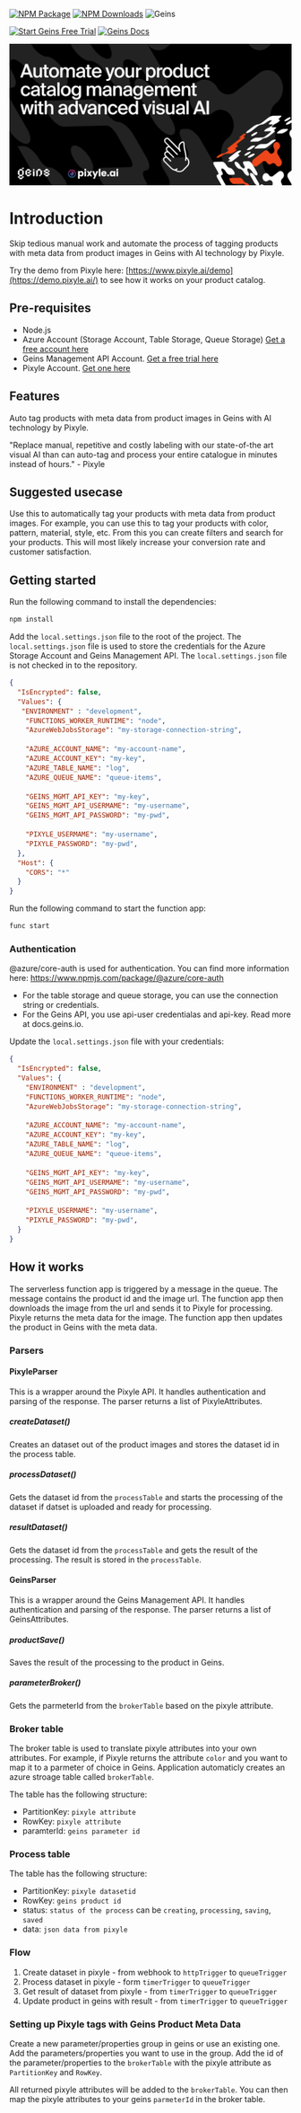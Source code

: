 [![NPM Package][npm]][npm-url]
[![NPM Downloads][npm-downloads-per-month]][npm-trends]
![Geins][mit-shield]

[![Start Geins Free Trial][geins-tiral-img]][geins-tiral-url] [![Geins Docs][geins-docs-img]][geins-docs-url]

[![geins-banner](https://raw.githubusercontent.com/geins-io/resources/master/images/banners/repos/pixyle-io.jpg)](https://www.geins.io)

# Introduction

Skip tedious manual work and automate the process of tagging products with meta data from product images in Geins with AI technology by Pixyle.

Try the demo from Pixyle here: [https://www.pixyle.ai/demo](https://demo.pixyle.ai/) to see how it works on your product catalog.


## Pre-requisites

- Node.js
- Azure Account (Storage Account, Table Storage, Queue Storage) [Get a free account here](https://azure.microsoft.com/en-us/free/)
- Geins Management API Account. [Get a free trial here](https://www.geins.io)
- Pixyle Account. [Get one here](https://www.pixyle.ai)

## Features

Auto tag products with meta data from product images in Geins with AI technology by Pixyle.

"Replace manual, repetitive and costly labeling with our state-of-the art visual AI than can auto-tag and process your entire catalogue in minutes instead of hours." - Pixyle

## Suggested usecase
Use this to automatically tag your products with meta data from product images. For example, you can use this to tag your products with color, pattern, material, style, etc. From this you can create filters and search for your products. This will most likely increase your conversion rate and customer satisfaction.


## Getting started

Run the following command to install the dependencies:

```bash
npm install
```

Add the `local.settings.json` file to the root of the project. The `local.settings.json` file is used to store the credentials for the Azure Storage Account and Geins Management API. The `local.settings.json` file is not checked in to the repository.

```json
{
  "IsEncrypted": false,
  "Values": {
   "ENVIRONMENT" : "development",
    "FUNCTIONS_WORKER_RUNTIME": "node",
    "AzureWebJobsStorage": "my-storage-connection-string",

    "AZURE_ACCOUNT_NAME": "my-account-name",
    "AZURE_ACCOUNT_KEY": "my-key",
    "AZURE_TABLE_NAME": "log",
    "AZURE_QUEUE_NAME": "queue-items",

    "GEINS_MGMT_API_KEY": "my-key",
    "GEINS_MGMT_API_USERMAME": "my-username",
    "GEINS_MGMT_API_PASSWORD": "my-pwd",

    "PIXYLE_USERMAME": "my-username",
    "PIXYLE_PASSWORD": "my-pwd",
  },
  "Host": {
    "CORS": "*"
  }
}
```

Run the following command to start the function app:

```bash
func start
```

### Authentication

@azure/core-auth is used for authentication. You can find more information here: https://www.npmjs.com/package/@azure/core-auth

- For the table storage and queue storage, you can use the connection string or credentials.
- For the Geins API, you use api-user credentialas and api-key. Read more at docs.geins.io.

Update the `local.settings.json` file with your credentials:

```json
{
  "IsEncrypted": false,
  "Values": {
    "ENVIRONMENT" : "development",
    "FUNCTIONS_WORKER_RUNTIME": "node",
    "AzureWebJobsStorage": "my-storage-connection-string",

    "AZURE_ACCOUNT_NAME": "my-account-name",
    "AZURE_ACCOUNT_KEY": "my-key",
    "AZURE_TABLE_NAME": "log",
    "AZURE_QUEUE_NAME": "queue-items",

    "GEINS_MGMT_API_KEY": "my-key",
    "GEINS_MGMT_API_USERMAME": "my-username",
    "GEINS_MGMT_API_PASSWORD": "my-pwd",

    "PIXYLE_USERMAME": "my-username",
    "PIXYLE_PASSWORD": "my-pwd",
  }
}
```

## How it works 

The serverless function app is triggered by a message in the queue. The message contains the product id and the image url. The function app then downloads the image from the url and sends it to Pixyle for processing. Pixyle returns the meta data for the image. The function app then updates the product in Geins with the meta data.

### Parsers

#### PixyleParser
This is a wrapper around the Pixyle API. It handles authentication and parsing of the response. The parser returns a list of PixyleAttributes.

##### createDataset()
Creates an dataset out of the product images and stores the dataset id in the process table.

##### processDataset()
Gets the dataset id from the `processTable` and starts the processing of the dataset if datset is uploaded and ready for processing. 

##### resultDataset()
Gets the dataset id from the `processTable` and gets the result of the processing. The result is stored in the `processTable`.


#### GeinsParser
This is a wrapper around the Geins Management API. It handles authentication and parsing of the response. The parser returns a list of GeinsAttributes.

##### productSave()
Saves the result of the processing to the product in Geins.

##### parameterBroker()
Gets the parmeterId from the `brokerTable` based on the pixyle attribute.


### Broker table
The broker table is used to translate pixyle attributes into your own attributes. For example, if Pixyle returns the attribute `color` and you want to map it to a parmeter of choice in Geins. Application automaticly creates an azure stroage table called `brokerTable`.

The table has the following structure:
- PartitionKey: `pixyle attribute`
- RowKey: `pixyle attribute`
- paramterId: `geins parameter id`


### Process table
The table has the following structure:
- PartitionKey: `pixyle datasetid`
- RowKey: `geins product id`
- status: `status of the process` can be `creating`, `processing`, `saving`, `saved`
- data: `json data from pixyle`


### Flow
1. Create dataset in pixyle  - from webhook to `httpTrigger` to `queueTrigger`
3. Process dataset in pixyle - form `timerTrigger` to `queueTrigger`
4. Get result of dataset from pixyle - from `timerTrigger` to `queueTrigger`
5. Update product in geins with result - from `timerTrigger` to `queueTrigger`


### Setting up Pixyle tags with Geins Product Meta Data
Create a new parameter/properties group in geins or use an existing one. Add the parameters/properties you want to use in the group. Add the id of the parameter/properties to the `brokerTable` with the pixyle attribute as `PartitionKey` and `RowKey`. 

All returned pixyle attributes will be added to the `brokerTable`. You can then map the pixyle attributes to your geins `parmeterId` in the broker table.




[npm]: https://img.shields.io/npm/v/@geins/pixyle-ai-geins-integration-serverless
[npm-url]: https://www.npmjs.com/package/@geins/pixyle-ai-geins-integration-serverless
[npm-downloads-per-month]: https://img.shields.io/npm/dm/@geins/pixyle-ai-geins-integration-serverless.svg
[npm-trends]: https://npmtrends.com/@geins/pixyle-ai-geins-integration-serverless
[geins-docs-url]: https://docs.geins.io
[geins-docs-img]: https://img.shields.io/endpoint?url=https://raw.githubusercontent.com/geins-io/resources/master/sheilds/geins-docs-read-v3.json
[geins-tiral-url]: https://www.geins.io
[geins-tiral-img]: https://img.shields.io/endpoint?url=https://raw.githubusercontent.com/geins-io/resources/master/sheilds/geins-fee-tiral.json
[mit-shield]: https://img.shields.io/badge/license-MIT-green
[mit-url]: https://en.wikipedia.org/wiki/MIT_License
